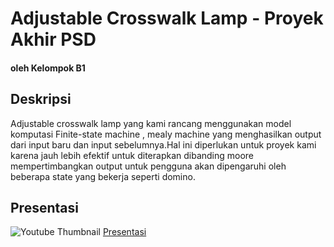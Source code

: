 # Adjustable Crosswalk Lamp - Proyek Akhir PSD
#### oleh Kelompok B1


## Deskripsi
Adjustable crosswalk lamp yang kami rancang menggunakan model komputasi Finite-state machine , mealy machine yang menghasilkan output dari input baru dan input sebelumnya.Hal ini diperlukan untuk proyek kami karena jauh lebih efektif untuk diterapkan dibanding moore mempertimbangkan output untuk pengguna akan dipengaruhi oleh beberapa state yang bekerja seperti domino.

## Presentasi
![Youtube Thumbnail](https://i3.ytimg.com/vi/4ehTo6kdSh0/maxresdefault.jpg)
[Presentasi](https://youtu.be/4ehTo6kdSh0)
